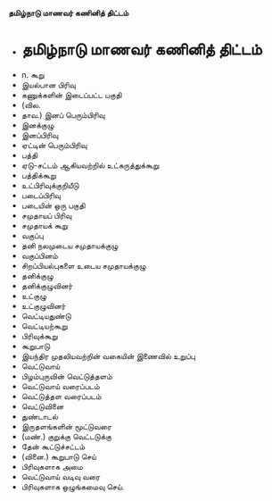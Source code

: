 **தமிழ்நாடு மாணவர் கணினித் திட்டம்**
- # தமிழ்நாடு மாணவர் கணினித் திட்டம்
- n. கூறு
- இயல்பான பிரிவு
- கணுக்களின் இடைப்பட்ட பகுதி
- (வில.
- தாவ.) இனப் பெரும்பிரிவு
- இனக்குழு
- இனப்பிரிவு
- ஏட்டின் பெரும்பிரிவு
- பத்தி
- ஏடு-சட்டம் ஆகியவற்றில் உட்கருத்துக்கூறு
- பத்திக்கூறு
- உட்பிரிவுக்குறியீடு
- படைப்பிரிவு
- படையின் ஒரு பகுதி
- சமுதாயப் பிரிவு
- சமுதாயக் கூறு
- வகுப்பு
- தனி நலமுடைய சமுதாயக்குழு
- வகுப்பினம்
- சிறப்பியல்புகளை உடைய சமுதாயக்குழு
- தனிக்குழு
- தனிக்குழுவினர்
- உட்குழு
- உட்குழுவினர்
- வெட்டியதுண்டு
- வெட்டியற்கூறு
- பிரிவுக்கூறு
- கூறுபாடு
- இயந்திர முதலியவற்றின் வகையின் இணைவில் உறுப்பு
- வெட்டுவாய்
- பிழம்புருவின் வெட்டுத்தளம்
- வெட்டுவாய் வரைப்படம்
- வெட்டுத்தள வரைப்படம்
- வெட்டுவினை
- துண்டாடல்
- இருதளங்களின் மூட்டுவரை
- (மண்.) குறுக்கு வெட்டடுக்கு
- தேன் கூட்டுச்சட்டம்
- (வினை.) கூறுபாடு செய்
- பிரிவுகளாக அமை
- வெட்டுவாய் வடிவு வரை
- பிரிவுகளாக ஒழுங்கமைவு செய்.

